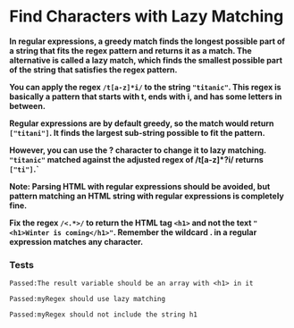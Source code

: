 # Find Characters with Lazy Matching

**In regular expressions, a greedy match finds the longest possible part of a string that fits the regex pattern and returns it as a match. The alternative is called a lazy match, which finds the smallest possible part of the string that satisfies the regex pattern.**

**You can apply the regex `/t[a-z]*i/` to the string `"titanic"`. This regex is basically a pattern that starts with t, ends with i, and has some letters in between.**

**Regular expressions are by default greedy, so the match would return `["titani"]`. It finds the largest sub-string possible to fit the pattern.**

**However, you can use the ? character to change it to lazy matching. `"titanic"` matched against the adjusted regex of /t[a-z]\*?i/ returns `["ti"]`.`**

**Note: Parsing HTML with regular expressions should be avoided, but pattern matching an HTML string with regular expressions is completely fine.**

**Fix the regex `/<.*>/` to return the HTML tag `<h1>` and not the text `"<h1>Winter is coming</h1>"`. Remember the wildcard . in a regular expression matches any character.**

### Tests

`Passed:The result variable should be an array with <h1> in it`

`Passed:myRegex should use lazy matching`

`Passed:myRegex should not include the string h1`
